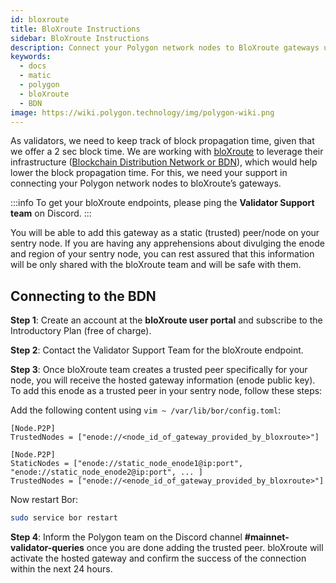 ```yaml
---
id: bloxroute
title: BloXroute Instructions
sidebar: BloXroute Instructions
description: Connect your Polygon network nodes to BloXroute gateways using BDN.
keywords:
  - docs
  - matic
  - polygon
  - bloXroute
  - BDN
image: https://wiki.polygon.technology/img/polygon-wiki.png
---
```


As validators, we need to keep track of block propagation time, given that we offer a 2 sec block time. We are working with [bloXroute](https://bloxroute.com/) to leverage their infrastructure ([Blockchain Distribution Network or BDN](https://docs.bloxroute.com/bdn-architecture)), which would help lower the block propagation time. For this, we need your support in connecting your Polygon network nodes to bloXroute’s gateways.

:::info
To get your bloXroute endpoints, please ping the **Validator Support team** on Discord.
:::

You will be able to add this gateway as a static (trusted) peer/node on your sentry node. If you are having any apprehensions about divulging the enode and region of your sentry node, you can rest assured that this information will be only shared with the bloXroute team and will be safe with them.

## Connecting to the BDN

**Step 1**: Create an account at the **bloXroute user portal** and subscribe to the Introductory Plan (free of charge).

**Step 2**: Contact the Validator Support Team for the bloXroute endpoint.

**Step 3**: Once bloXroute team creates a trusted peer specifically for your node, you will receive the hosted gateway information (enode public key). To add this enode as a trusted peer in your sentry node, follow these steps:

Add the following content using `vim ~ /var/lib/bor/config.toml`:

```
[Node.P2P]
TrustedNodes = ["enode://<node_id_of_gateway_provided_by_bloxroute>"]

[Node.P2P]
StaticNodes = ["enode://static_node_enode1@ip:port", "enode://static_node_enode2@ip:port", ... ]
TrustedNodes = ["enode://<enode_id_of_gateway_provided_by_bloxroute>"]
```

Now restart Bor: 

```bash
sudo service bor restart
```

**Step 4**: Inform the Polygon team on the Discord channel **#mainnet-validator-queries** once you are done adding the trusted peer. bloXroute will activate the hosted gateway and confirm the success of the connection within the next 24 hours.


